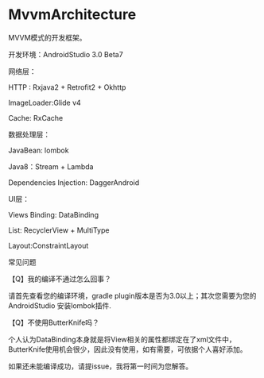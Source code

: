 # MvvmArchitecture

MVVM模式的开发框架。

开发环境：AndroidStudio 3.0 Beta7

网络层：

HTTP : Rxjava2 + Retrofit2 + Okhttp

ImageLoader:Glide v4

Cache: RxCache

数据处理层：

JavaBean: lombok

Java8：Stream + Lambda

Dependencies Injection: DaggerAndroid

UI层：

Views Binding: DataBinding

List: RecyclerView + MultiType

Layout:ConstraintLayout

常见问题

【Q】我的编译不通过怎么回事？

请首先查看您的编译环境，gradle plugin版本是否为3.0以上；其次您需要为您的AndroidStudio 安装lombok插件.

【Q】不使用ButterKnife吗？

个人认为DataBinding本身就是将View相关的属性都绑定在了xml文件中，ButterKnife使用机会很少，因此没有使用，如有需要，可依据个人喜好添加。


如果还未能编译成功，请提issue，我将第一时间为您解答。
